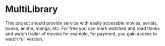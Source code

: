# MultiLibrary

This project should provide service with easily accessble movies, serials, books, anime, manga, etc.
For free you can mark watched and read thinks and watch trailer of movies for example, for payment, you gain access to watch full version.